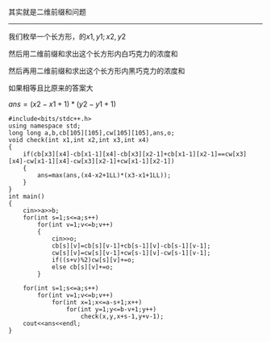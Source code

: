 其实就是二维前缀和问题
___
我们枚举一个长方形，的$x1,y1;x2,y2$

然后用二维前缀和求出这个长方形内白巧克力的浓度和

然后再用二维前缀和求出这个长方形内黑巧克力的浓度和

如果相等且比原来的答案大

$ans=(x2-x1+1)*(y2-y1+1)$
```
#include<bits/stdc++.h>
using namespace std;
long long a,b,cb[105][105],cw[105][105],ans,o;
void check(int x1,int x2,int x3,int x4)
{
	if(cb[x3][x4]-cb[x1-1][x4]-cb[x3][x2-1]+cb[x1-1][x2-1]==cw[x3][x4]-cw[x1-1][x4]-cw[x3][x2-1]+cw[x1-1][x2-1])
	{
		ans=max(ans,(x4-x2+1LL)*(x3-x1+1LL));
	}
}
int main()
{
	cin>>a>>b;
	for(int s=1;s<=a;s++)
		for(int v=1;v<=b;v++)
		{
			cin>>o;
			cb[s][v]=cb[s][v-1]+cb[s-1][v]-cb[s-1][v-1];
			cw[s][v]=cw[s][v-1]+cw[s-1][v]-cw[s-1][v-1];
			if((s+v)%2)cw[s][v]+=o;
			else cb[s][v]+=o;
		}
			
	for(int s=1;s<=a;s++)
		for(int v=1;v<=b;v++)
			for(int x=1;x<=a-s+1;x++)
				for(int y=1;y<=b-v+1;y++)
					check(x,y,x+s-1,y+v-1);
	cout<<ans<<endl;
}
```